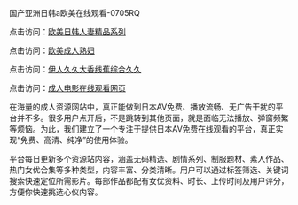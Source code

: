 国产亚洲日韩a欧美在线观看-0705RQ

点击访问：<a href="https://bsdf-5f5.pages.dev/">欧美日韩人妻精品系列</a>

点击访问：<a href="https://cfad.pages.dev/">欧美成人熟妇</a>

点击访问：<a href="https://gfd-5xg.pages.dev/">伊人久久大香线蕉综合久久</a>

点击访问：<a href="https://fdhf-454.pages.dev/">成人电影在线观看网页</a>

在海量的成人资源网站中，真正能做到日本AV免费、播放流畅、无广告干扰的平台并不多。很多用户点开后，不是跳转到其他页面，就是面临无法播放、弹窗频繁等烦恼。为此，我们建立了一个专注于提供日本AV免费在线观看的平台，真正实现“免费、高清、纯净”的使用体验。

平台每日更新多个资源站内容，涵盖无码精选、剧情系列、制服题材、素人作品、热门女优合集等多种类型，内容丰富、分类清晰。用户可以通过标签筛选、关键词搜索快速定位所需影片。每部作品都配有女优资料、时长、上传时间及用户评分，方便你快速挑选心仪内容。

<span style="display:none;">[Canonical link](https://github.com/A20250705/So6 ）</span>
